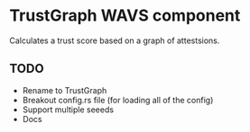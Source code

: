# TrustGraph WAVS component

Calculates a trust score based on a graph of attestsions.

## TODO
- Rename to TrustGraph
- Breakout config.rs file (for loading all of the config)
- Support multiple seeeds
- Docs
